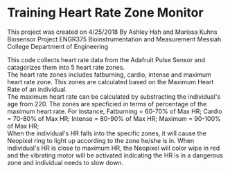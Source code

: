 # Training Heart Rate Zone Monitor

 This project was created on 4/25/2018
 By Ashley Hah and Marissa Kuhns
 Biosensor Project
 ENGR375 Bioinstrumentation and Measurement
 Messiah College Department of Engineering
 
This code collects heart rate data from the Adafruit Pulse Sensor and catagorizes them into 5 heart rate zones.  
The heart rate zones includes fatburning, cardio, intense and maximum heart rate zone. 
This zones are calculated based on the Maximum Heart Rate of an individual.  
The maximum heart rate can be calculated by substracting the individual's age from 220. 
The zones are specficied in terms of percentage of the maximum heart rate. 
For instance,  Fatburning = 60-70% of Max HR;  Cardio = 70-80% of Max HR;  Intense = 80-90% of Max HR;  Maximum = 90-100% of Max HR;  
When the individual's HR falls into the specific zones, it will cause the Neopixel ring to light up according to the zone he/she is in. 
When individual's HR is close to maximum HR, the Neopixel will color wipe in red and the vibrating motor will be activated indicating the HR is in a dangerous zone and individual needs to slow down. 
